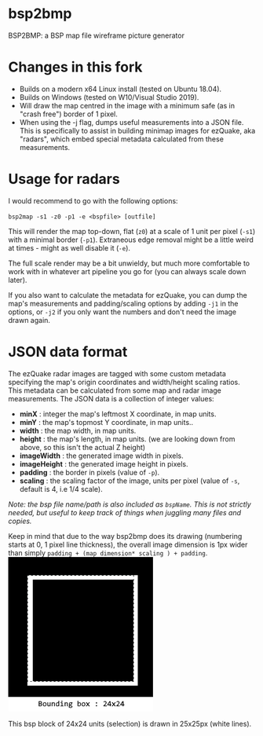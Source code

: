 bsp2bmp
=======

BSP2BMP: a BSP map file wireframe picture generator

# Changes in this fork

- Builds on a modern x64 Linux install (tested on Ubuntu 18.04).
- Builds on Windows (tested on W10/Visual Studio 2019).
- Will draw the map centred in the image with a minimum safe (as in "crash free") border of 1 pixel.
- When using the -j flag, dumps useful measurements into a JSON file. This is specifically to assist in building minimap images for ezQuake, aka "radars", which embed special metadata calculated from these measurements.

# Usage for radars

I would recommend to go with the following options:

`bsp2map -s1 -z0 -p1 -e <bspfile> [outfile]`

This will render the map top-down, flat (`z0`) at a scale of 1 unit per pixel (`-s1`) with a minimal border (`-p1`).
Extraneous edge removal might be a little weird at times - might as well disable it (`-e`).

The full scale render may be a bit unwieldy, but much more comfortable to work with in whatever art pipeline you go for (you can always scale down later).

If you also want to calculate the metadata for ezQuake, you can dump the map's measurements and padding/scaling options by adding `-j1` in the options, or `-j2` if you only want the numbers and don't need the image drawn again.

# JSON data format

The ezQuake radar images are tagged with some custom metadata specifying the map's origin coordinates and width/height scaling ratios.
This metadata can be calculated from some map and radar image measurements. The JSON data is a collection of integer values:

- **minX** : integer the map's leftmost X coordinate, in map units.
- **minY** : the map's topmost Y coordinate, in map units..
- **width** : the map width, in map units.
- **height** : the map's length, in map units. (we are looking down from above, so this isn't the actual Z height)
- **imageWidth** : the generated image width in pixels.
- **imageHeight** : the generated image height in pixels.
- **padding** : the border in pixels (value of `-p`).
- **scaling** : the scaling factor of the image, units per pixel (value of `-s`, default is 4, i.e 1/4 scale).

_Note: the bsp file name/path is also included as `bspName`. This is not strictly needed, but useful to keep track of things when juggling many files and copies._

Keep in mind that due to the way bsp2bmp does its drawing (numbering starts at 0, 1 pixel line thickness), the overall image dimension is 1px wider than simply `padding + (map dimension* scaling ) + padding`.
![readme-pixel-size](readme-pixel-size.png)

This bsp block of 24x24 units (selection) is drawn in 25x25px (white lines).